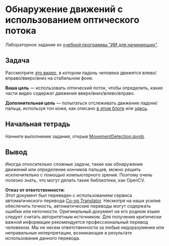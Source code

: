 <!--
CO_OP_TRANSLATOR_METADATA:
{
  "original_hash": "3d53d6409f80970f7281a45dee35328a",
  "translation_date": "2025-08-26T06:42:53+00:00",
  "source_file": "lessons/4-ComputerVision/06-IntroCV/lab/README.md",
  "language_code": "ru"
}
-->
# Обнаружение движений с использованием оптического потока

Лабораторное задание из [учебной программы "ИИ для начинающих"](https://aka.ms/ai-beginners).

## Задача

Рассмотрите [это видео](../../../../../../lessons/4-ComputerVision/06-IntroCV/lab/palm-movement.mp4), в котором ладонь человека движется влево/вправо/вверх/вниз на стабильном фоне.

**Ваша цель** — использовать оптический поток, чтобы определить, какие части видео содержат движения вверх/вниз/влево/вправо.

**Дополнительная цель** — попытаться отслеживать движение ладони/пальца, используя тон кожи, как описано [в этом блоге](https://dev.to/amarlearning/finger-detection-and-tracking-using-opencv-and-python-586m) или [здесь](http://www.benmeline.com/finger-tracking-with-opencv-and-python/).

## Начальная тетрадь

Начните выполнение задания, открыв [MovementDetection.ipynb](../../../../../../lessons/4-ComputerVision/06-IntroCV/lab/MovementDetection.ipynb).

## Вывод

Иногда относительно сложные задачи, такие как обнаружение движений или определение кончиков пальцев, можно решить исключительно с помощью компьютерного зрения. Поэтому очень полезно знать, что могут делать такие библиотеки, как OpenCV.

**Отказ от ответственности**:  
Этот документ был переведен с использованием сервиса автоматического перевода [Co-op Translator](https://github.com/Azure/co-op-translator). Несмотря на наши усилия обеспечить точность, автоматические переводы могут содержать ошибки или неточности. Оригинальный документ на его родном языке следует считать авторитетным источником. Для получения критически важной информации рекомендуется профессиональный перевод человеком. Мы не несем ответственности за любые недоразумения или неправильные интерпретации, возникающие в результате использования данного перевода.